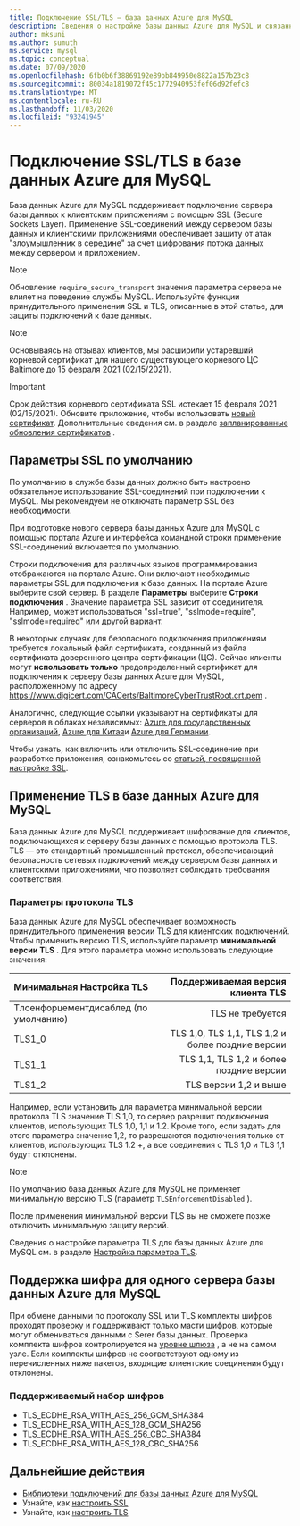 ```yaml
---
title: Подключение SSL/TLS — база данных Azure для MySQL
description: Сведения о настройке базы данных Azure для MySQL и связанных приложений для правильного использования SSL-соединений.
author: mksuni
ms.author: sumuth
ms.service: mysql
ms.topic: conceptual
ms.date: 07/09/2020
ms.openlocfilehash: 6fb0b6f38869192e89bb849950e8822a157b23c8
ms.sourcegitcommit: 80034a1819072f45c1772940953fef06d92fefc8
ms.translationtype: MT
ms.contentlocale: ru-RU
ms.lasthandoff: 11/03/2020
ms.locfileid: "93241945"
---
```

# <a name="ssltls-connectivity-in-azure-database-for-mysql"></a>Подключение SSL/TLS в базе данных Azure для MySQL

База данных Azure для MySQL поддерживает подключение сервера базы данных к клиентским приложениям с помощью SSL (Secure Sockets Layer). Применение SSL-соединений между сервером базы данных и клиентскими приложениями обеспечивает защиту от атак "злоумышленник в середине" за счет шифрования потока данных между сервером и приложением.

> [!NOTE]
> Обновление `require_secure_transport` значения параметра сервера не влияет на поведение службы MySQL. Используйте функции принудительного применения SSL и TLS, описанные в этой статье, для защиты подключений к базе данных.

>[!NOTE]
> Основываясь на отзывах клиентов, мы расширили устаревший корневой сертификат для нашего существующего корневого ЦС Baltimore до 15 февраля 2021 (02/15/2021).

> [!IMPORTANT] 
> Срок действия корневого сертификата SSL истекает 15 февраля 2021 (02/15/2021). Обновите приложение, чтобы использовать [новый сертификат](https://cacerts.digicert.com/DigiCertGlobalRootG2.crt.pem). Дополнительные сведения см. в разделе [запланированные обновления сертификатов](concepts-certificate-rotation.md) .

## <a name="ssl-default-settings"></a>Параметры SSL по умолчанию

По умолчанию в службе базы данных должно быть настроено обязательное использование SSL-соединений при подключении к MySQL.  Мы рекомендуем не отключать параметр SSL без необходимости.

При подготовке нового сервера базы данных Azure для MySQL с помощью портала Azure и интерфейса командной строки применение SSL-соединений включается по умолчанию. 

Строки подключения для различных языков программирования отображаются на портале Azure. Они включают необходимые параметры SSL для подключения к базе данных. На портале Azure выберите свой сервер. В разделе **Параметры** выберите **Строки подключения** . Значение параметра SSL зависит от соединителя. Например, может использоваться "ssl=true", "sslmode=require", "sslmode=required" или другой вариант.

В некоторых случаях для безопасного подключения приложениям требуется локальный файл сертификата, созданный из файла сертификата доверенного центра сертификации (ЦС). Сейчас клиенты могут **использовать только** предопределенный сертификат для подключения к серверу базы данных Azure для MySQL, расположенному по адресу https://www.digicert.com/CACerts/BaltimoreCyberTrustRoot.crt.pem . 

Аналогично, следующие ссылки указывают на сертификаты для серверов в облаках независимых: [Azure для государственных организаций](https://www.digicert.com/CACerts/BaltimoreCyberTrustRoot.crt.pem), [Azure для Китая](https://dl.cacerts.digicert.com/DigiCertGlobalRootCA.crt.pem)и [Azure для Германии](https://www.d-trust.net/cgi-bin/D-TRUST_Root_Class_3_CA_2_2009.crt).

Чтобы узнать, как включить или отключить SSL-соединение при разработке приложения, ознакомьтесь со [статьей, посвященной настройке SSL](howto-configure-ssl.md).

## <a name="tls-enforcement-in-azure-database-for-mysql"></a>Применение TLS в базе данных Azure для MySQL

База данных Azure для MySQL поддерживает шифрование для клиентов, подключающихся к серверу базы данных с помощью протокола TLS. TLS — это стандартный промышленный протокол, обеспечивающий безопасность сетевых подключений между сервером базы данных и клиентскими приложениями, что позволяет соблюдать требования соответствия.

### <a name="tls-settings"></a>Параметры протокола TLS

База данных Azure для MySQL обеспечивает возможность принудительного применения версии TLS для клиентских подключений. Чтобы применить версию TLS, используйте параметр **минимальной версии TLS** . Для этого параметра можно использовать следующие значения:

|  Минимальная Настройка TLS             | Поддерживаемая версия клиента TLS                |
|:---------------------------------|-------------------------------------:|
| Тлсенфорцементдисаблед (по умолчанию) | TLS не требуется                      |
| TLS1_0                           | TLS 1,0, TLS 1,1, TLS 1,2 и более поздние версии           |
| TLS1_1                           | TLS 1,1, TLS 1,2 и более поздние версии                   |
| TLS1_2                           | TLS версии 1,2 и выше                     |


Например, если установить для параметра минимальной версии протокола TLS значение TLS 1,0, то сервер разрешит подключения клиентов, использующих TLS 1,0, 1,1 и 1.2. Кроме того, если задать для этого параметра значение 1,2, то разрешаются подключения только от клиентов, использующих TLS 1.2 +, а все соединения с TLS 1,0 и TLS 1,1 будут отклонены.

> [!Note] 
> По умолчанию база данных Azure для MySQL не применяет минимальную версию TLS (параметр `TLSEnforcementDisabled` ).
>
> После применения минимальной версии TLS вы не сможете позже отключить минимальную защиту версий.

Сведения о настройке параметра TLS для базы данных Azure для MySQL см. в разделе [Настройка параметра TLS](howto-tls-configurations.md).

## <a name="cipher-support-by-azure-database-for-mysql-single-server"></a>Поддержка шифра для одного сервера базы данных Azure для MySQL

При обмене данными по протоколу SSL или TLS комплекты шифров проходят проверку и поддерживают только масти шифров, которые могут обмениваться данными с Serer базы данных. Проверка комплекта шифров контролируется на [уровне шлюза](concepts-connectivity-architecture.md#connectivity-architecture) , а не на самом узле. Если комплекты шифров не соответствуют одному из перечисленных ниже пакетов, входящие клиентские соединения будут отклонены.

### <a name="cipher-suite-supported"></a>Поддерживаемый набор шифров

*   TLS_ECDHE_RSA_WITH_AES_256_GCM_SHA384
*   TLS_ECDHE_RSA_WITH_AES_128_GCM_SHA256
*   TLS_ECDHE_RSA_WITH_AES_256_CBC_SHA384
*   TLS_ECDHE_RSA_WITH_AES_128_CBC_SHA256

## <a name="next-steps"></a>Дальнейшие действия

- [Библиотеки подключений для базы данных Azure для MySQL](concepts-connection-libraries.md)
- Узнайте, как [настроить SSL](howto-configure-ssl.md)
- Узнайте, как [настроить TLS](howto-tls-configurations.md)
